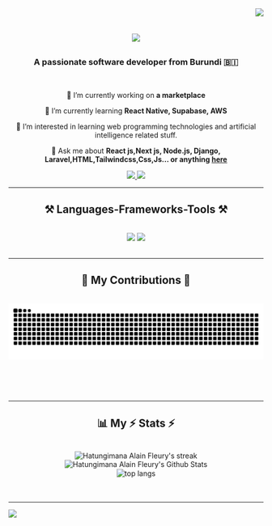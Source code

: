 <img align="right" src="https://visitor-badge.laobi.icu/badge?page_id=hafgun.hafgun" />

<h1 align="center">
    <img src="https://readme-typing-svg.herokuapp.com/?font=Righteous&size=35&center=true&vCenter=true&width=500&height=70&duration=4000&lines=Hi+There!+👋;+I'm+Alain+Fleury+Hat!;" />
</h1>

<h3 align="center">A passionate software developer from Burundi 🇧🇮 </h3>

<br/>

<div align="center">
 
 🔭 I’m currently working on **a marketplace**
 
 🌱 I’m currently learning **React Native, Supabase, AWS**

 👀 I’m interested in learning web programming technologies and artificial intelligence related stuff.

💬 Ask me about **React js,Next js, Node.js, Django, Laravel,HTML,Tailwindcss,Css,Js... or anything [here](https://github.com/Hafgun/Hafgun/issues)**

 </div>

 <div align="center"> 
  <a href="mailto:hafpixels06@gmail.com">
    <img src="https://img.shields.io/badge/Gmail-333333?style=for-the-badge&logo=gmail&logoColor=red" />
  </a>
  <a href="https://linkedin.com/in/Alain-Fleury-Hatungimana" target="_blank">
    <img src="https://img.shields.io/badge/LinkedIn-0077B5?style=for-the-badge&logo=linkedin&logoColor=white" target="_blank" />
  </a>
<!--   <a href="https://hafgun.github.io" target="_blank"> -->
<!--      <img src="https://img.shields.io/badge/Portfolio-FF5722?style=for-the-badge&logo=todoist&logoColor=white" target="_blank" />  -->
<!--   </a> -->
</div>

 <hr/>

<h2 align="center">⚒️ Languages-Frameworks-Tools ⚒️</h2>
<br/>
<div align="center">
    <img src="https://skillicons.dev/icons?i=react,bootstrap,mui,html,css,vscode,github,figma,tailwind,git" />
    <img src="https://skillicons.dev/icons?i=java,python,javascript,laravel,flutter,nextjs,mysql,django" /><br>
</div>

<br/>
<hr/>

<div align="center">
  <h2>🐍 My Contributions 🐍</h2>
  <br>
  <img alt="snake eating my contributions" src="https://raw.githubusercontent.com/hafgun/hafgun/output/github-contribution-grid-snake.svg" />
  
  <br/><br/><br/>
</div>

<hr/>

<h2 align="center">📊 My ⚡ Stats ⚡</h2>
<br>
<div align=center>
  <img width=390 src="https://github-readme-streak-stats.herokuapp.com/?user=Hafgun&count_private=true&theme=react&border_radius=10" alt="Hatungimana Alain Fleury's streak"/>
  <img width=390 src="https://github-readme-stats.vercel.app/api?username=Hafgun&show_icons=true&include_all_commits=true&count_private=true&layout=compact&theme=react&rank_icon=github&border_radius=10" alt="Hatungimana Alain Fleury's Github Stats" />
  <br/>
  <img width=325 align="center" src="https://github-readme-stats.vercel.app/api/top-langs/?username=Hafgun&hide=HTML&langs_count=8&layout=compact&theme=react&border_radius=10&size_weight=0.5&count_weight=0.5&exclude_repo=github-readme-stats" alt="top langs" />
    
</div>

<br/>
<br/>

<hr/>

[![](https://github-readme-activity-graph.vercel.app/graph?username=Hafgun&bg_color=060A0CD0&color=E6EDF3&line=00E7FF&point=00E7FF&area=true&hide_border=true)](https://github.com/Hafgun/github-readme-activity-graph)

<br/>
<br/>
